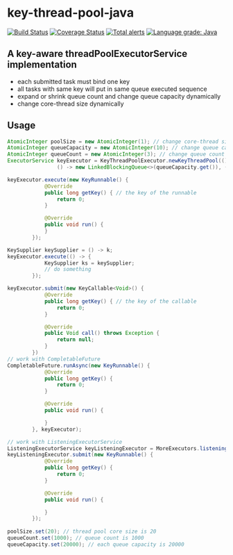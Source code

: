 # key-thread-pool-java
[![Build Status](https://travis-ci.com/bizyun/key-thread-pool-java.svg?branch=master)](https://travis-ci.com/bizyun/key-thread-pool-java)
[![Coverage Status](https://coveralls.io/repos/github/bizyun/key-thread-pool-java/badge.svg?branch=master)](https://coveralls.io/github/bizyun/key-thread-pool-java?branch=master)
[![Total alerts](https://img.shields.io/lgtm/alerts/g/bizyun/key-thread-pool-java.svg?logo=lgtm&logoWidth=18)](https://lgtm.com/projects/g/bizyun/key-thread-pool-java/alerts/)
[![Language grade: Java](https://img.shields.io/lgtm/grade/java/g/bizyun/key-thread-pool-java.svg?logo=lgtm&logoWidth=18)](https://lgtm.com/projects/g/bizyun/key-thread-pool-java/context:java)

## A key-aware threadPoolExecutorService implementation
- each submitted task must bind one key
- all tasks with same key will put in same queue executed sequence
- expand or shrink queue count and change queue capacity dynamically
- change core-thread size dynamically

## Usage

```java
AtomicInteger poolSize = new AtomicInteger(1); // change core-thread size dynamically
AtomicInteger queueCapacity = new AtomicInteger(10); // change queue capacity dynamicallly 
AtomicInteger queueCount = new AtomicInteger(3); // change queue count dynamically
ExecutorService keyExecutor = KeyThreadPoolExecutor.newKeyThreadPool(() -> poolSize.get(),
                () -> new LinkedBlockingQueue<>(queueCapacity.get()), () -> queueCount.get());

keyExecutor.execute(new KeyRunnable() {
            @Override
            public long getKey() { // the key of the runnable
                return 0;
            }

            @Override
            public void run() {
            }
        });

KeySupplier keySupplier = () -> k;
keyExecutor.execute(() -> {
            KeySupplier ks = keySupplier;
            // do something
        });

keyExecutor.submit(new KeyCallable<Void>() {
            @Override
            public long getKey() { // the key of the callable
                return 0;
            }

            @Override
            public Void call() throws Exception {
                return null;
            }
        })
// work with CompletableFuture      
CompletableFuture.runAsync(new KeyRunnable() {
            @Override
            public long getKey() {
                return 0;
            }

            @Override
            public void run() {

            }
        }, keyExecutor);

// work with ListeningExecutorService
ListeningExecutorService keyListeningExecutor = MoreExecutors.listeningDecorator(keyExecutor);
keyListeningExecutor.submit(new KeyRunnable() {
            @Override
            public long getKey() {
                return 0;
            }

            @Override
            public void run() {

            }
        });
        
poolSize.set(20); // thread pool core size is 20
queueCount.set(1000); // queue count is 1000
queueCapacity.set(20000); // each queue capacity is 20000
```
